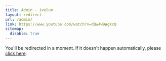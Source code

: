 ```yaml
---
title: Admin - ivelum
layout: redirect
url: /admin/
link: https://www.youtube.com/watch?v=dQw4w9WgXcQ
sitemap:
  disable: true
---
```


You'll be redirected in a moment. If it doesn't happen automatically, please
[click here](https://www.youtube.com/watch?v=dQw4w9WgXcQ).
